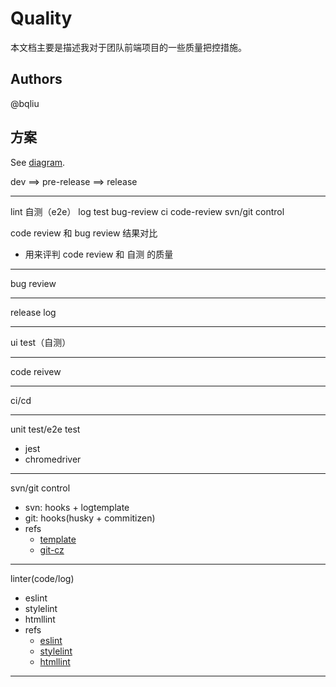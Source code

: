 # Quality

本文档主要是描述我对于团队前端项目的一些质量把控措施。

## Authors

@bqliu

## 方案

See [diagram](https://www.processon.com/diagraming/5c3bee64e4b0fa03ce97b1fd).

dev          ==> pre-release  ==> release
----             ----             ----
lint             自测（e2e）       log 
test                              bug-review
ci
code-review
svn/git control

code review 和 bug review 结果对比
  - 用来评判 code review 和 自测 的质量
- --------------------------------------
bug review
- --------------------------------------
release log
- --------------------------------------
ui test（自测）
- --------------------------------------
code reivew
- --------------------------------------
ci/cd
- --------------------------------------
unit test/e2e test
  - jest
  - chromedriver
- --------------------------------------
svn/git control
  - svn: hooks + logtemplate
  - git: hooks(husky + commitizen)
  - refs
    - [template](https://jingyan.baidu.com/article/e5c39bf5ed822d39d6603378.html)
    - [git-cz](https://github.com/commitizen/cz-cli)
- --------------------------------------
linter(code/log)
  - eslint
  - stylelint
  - htmllint
  - refs
    - [eslint](https://eslint.org/)
    - [stylelint](https://stylelint.io/)
    - [htmllint](https://github.com/htmllint/htmllint)
- --------------------------------------
